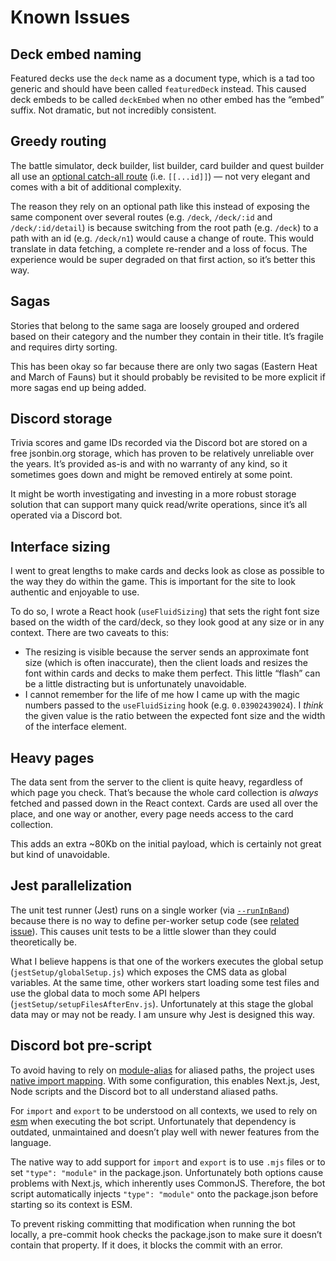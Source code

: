 # Known Issues

## Deck embed naming

Featured decks use the `deck` name as a document type, which is a tad too generic and should have been called `featuredDeck` instead. This caused deck embeds to be called `deckEmbed` when no other embed has the “embed” suffix. Not dramatic, but not incredibly consistent.

## Greedy routing

The battle simulator, deck builder, list builder, card builder and quest builder all use an [optional catch-all route](https://nextjs.org/docs/routing/dynamic-routes#optional-catch-all-routes) (i.e. `[[...id]]`) — not very elegant and comes with a bit of additional complexity.

The reason they rely on an optional path like this instead of exposing the same component over several routes (e.g. `/deck`, `/deck/:id` and `/deck/:id/detail`) is because switching from the root path (e.g. `/deck`) to a path with an id (e.g. `/deck/n1`) would cause a change of route. This would translate in data fetching, a complete re-render and a loss of focus. The experience would be super degraded on that first action, so it’s better this way.

## Sagas

Stories that belong to the same saga are loosely grouped and ordered based on their category and the number they contain in their title. It’s fragile and requires dirty sorting.

This has been okay so far because there are only two sagas (Eastern Heat and March of Fauns) but it should probably be revisited to be more explicit if more sagas end up being added.

## Discord storage

Trivia scores and game IDs recorded via the Discord bot are stored on a free jsonbin.org storage, which has proven to be relatively unreliable over the years. It’s provided as-is and with no warranty of any kind, so it sometimes goes down and might be removed entirely at some point.

It might be worth investigating and investing in a more robust storage solution that can support many quick read/write operations, since it’s all operated via a Discord bot.

## Interface sizing

I went to great lengths to make cards and decks look as close as possible to the way they do within the game. This is important for the site to look authentic and enjoyable to use.

To do so, I wrote a React hook (`useFluidSizing`) that sets the right font size based on the width of the card/deck, so they look good at any size or in any context. There are two caveats to this:

- The resizing is visible because the server sends an approximate font size (which is often inaccurate), then the client loads and resizes the font within cards and decks to make them perfect. This little “flash” can be a little distracting but is unfortunately unavoidable.
- I cannot remember for the life of me how I came up with the magic numbers passed to the `useFluidSizing` hook (e.g. `0.03902439024`). I _think_ the given value is the ratio between the expected font size and the width of the interface element.

## Heavy pages

The data sent from the server to the client is quite heavy, regardless of which page you check. That’s because the whole card collection is _always_ fetched and passed down in the React context. Cards are used all over the place, and one way or another, every page needs access to the card collection.

This adds an extra ~80Kb on the initial payload, which is certainly not great but kind of unavoidable.

## Jest parallelization

The unit test runner (Jest) runs on a single worker (via [`--runInBand`](https://jestjs.io/docs/cli#--runinband)) because there is no way to define per-worker setup code (see [related issue](https://github.com/facebook/jest/issues/8708)). This causes unit tests to be a little slower than they could theoretically be.

What I believe happens is that one of the workers executes the global setup (`jestSetup/globalSetup.js`) which exposes the CMS data as global variables. At the same time, other workers start loading some test files and use the global data to moch some API helpers (`jestSetup/setupFilesAfterEnv.js`). Unfortunately at this stage the global data may or may not be ready. I am unsure why Jest is designed this way.

## Discord bot pre-script

To avoid having to rely on [module-alias](https://github.com/ilearnio/module-alias) for aliased paths, the project uses [native import mapping](https://github.com/ilearnio/module-alias/issues/113). With some configuration, this enables Next.js, Jest, Node scripts and the Discord bot to all understand aliased paths.

For `import` and `export` to be understood on all contexts, we used to rely on [esm](https://github.com/standard-things/esm) when executing the bot script. Unfortunately that dependency is outdated, unmaintained and doesn’t play well with newer features from the language.

The native way to add support for `import` and `export` is to use `.mjs` files or to set `"type": "module"` in the package.json. Unfortunately both options cause problems with Next.js, which inherently uses CommonJS. Therefore, the bot script automatically injects `"type": "module"` onto the package.json before starting so its context is ESM.

To prevent risking committing that modification when running the bot locally, a pre-commit hook checks the package.json to make sure it doesn’t contain that property. If it does, it blocks the commit with an error.
